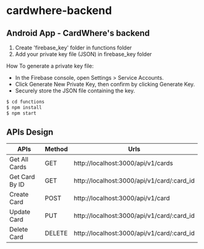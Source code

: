 # cardwhere-backend

## Android App - CardWhere's backend

1. Create 'firebase_key' folder in functions folder
2. Add your private key file (JSON) in firebase_key folder

How To generate a private key file:
- In the Firebase console, open Settings > Service Accounts.
- Click Generate New Private Key, then confirm by clicking Generate Key.
- Securely store the JSON file containing the key.

```sh
$ cd functions
$ npm install
$ npm start
```

## APIs Design
| APIs           | Method | Urls                                       |
| -------------- | ------ | ------------------------------------------ |
| Get All Cards  | GET    | http://localhost:3000/api/v1/cards         |
| Get Card By ID | GET    | http://localhost:3000/api/v1/card/:card_id |
| Create Card    | POST   | http://localhost:3000/api/v1/card          |
| Update Card    | PUT    | http://localhost:3000/api/v1/card/:card_id |
| Delete Card    | DELETE | http://localhost:3000/api/v1/card/:card_id |
